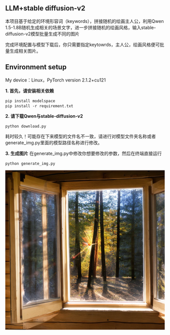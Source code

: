 ## **LLM+stable diffusion-v2**
本项目基于给定的环境形容词（keywords），拼接随机的绘画主人公，利用Qwen 1.5-1.8B随机生成相关的场景文字，进一步拼接随机的绘画风格，输入stable-diffusion-v2模型批量生成不同的图片

完成环境配置与模型下载后，你只需要指定keytowrds，主人公，绘画风格便可批量生成相关图片。

## **Environment setup**

My device：Linux，PyTorch version 2.1.2+cu121

**1. 首先，请安装相关依赖**
```shell
pip install modelspace
pip install -r requirement.txt
```
**2.  请下载Qwen与stable-diffusion-v2**
```shell
python download.py
```
耗时较久！可能存在下来模型的文件名不一致，请进行对模型文件夹名称或者generate_img.py里面的模型路径名称进行修改。

**3. 生成图片**
在generate_img.py中修改你想要修改的参数，然后在终端直接运行
```
python generate_img.py
```

![生成图像示例](./output/img_output/dog_3.png "An image in the images folder")
